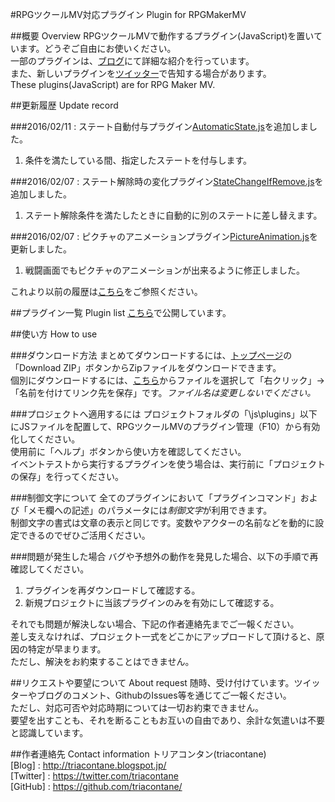 #RPGツクールMV対応プラグイン Plugin for RPGMakerMV

##概要 Overview
RPGツクールMVで動作するプラグイン(JavaScript)を置いています。どうぞご自由にお使いください。  
一部のプラグインは、[ブログ](http://triacontane.blogspot.jp/)にて詳細な紹介を行っています。  
また、新しいプラグインを[ツイッター](https://twitter.com/triacontane)で告知する場合があります。  
These plugins(JavaScript) are for RPG Maker MV.  

##更新履歴 Update record

###2016/02/11 : ステート自動付与プラグイン[AutomaticState.js](https://raw.githubusercontent.com/triacontane/RPGMakerMV/master/AutomaticState.js)を追加しました。  
1. 条件を満たしている間、指定したステートを付与します。  

###2016/02/07 : ステート解除時の変化プラグイン[StateChangeIfRemove.js](https://raw.githubusercontent.com/triacontane/RPGMakerMV/master/StateChangeIfRemove.js)を追加しました。  
1. ステート解除条件を満たしたときに自動的に別のステートに差し替えます。  

###2016/02/07 : ピクチャのアニメーションプラグイン[PictureAnimation.js](https://raw.githubusercontent.com/triacontane/RPGMakerMV/master/PictureAnimation.js)を更新しました。  
1. 戦闘画面でもピクチャのアニメーションが出来るように修正しました。  

これより以前の履歴は[こちら](./UpdateRecord.md)をご参照ください。  

##プラグイン一覧 Plugin list
[こちら](./PluginList.md)で公開しています。  

##使い方 How to use

###ダウンロード方法
まとめてダウンロードするには、[トップページ](https://github.com/triacontane/RPGMakerMV)の「Download ZIP」ボタンからZipファイルをダウンロードできます。  
個別にダウンロードするには、[こちら](./PluginList.md)からファイルを選択して「右クリック」→「名前を付けてリンク先を保存」です。*ファイル名は変更しないでください。*  

###プロジェクトへ適用するには
プロジェクトフォルダの「\js\plugins」以下にJSファイルを配置して、RPGツクールMVのプラグイン管理（F10）から有効化してください。  
使用前に「ヘルプ」ボタンから使い方を確認してください。  
イベントテストから実行するプラグインを使う場合は、実行前に「プロジェクトの保存」を行ってください。  

###制御文字について
全てのプラグインにおいて「プラグインコマンド」および「メモ欄への記述」のパラメータには*制御文字*が利用できます。  
制御文字の書式は文章の表示と同じです。変数やアクターの名前などを動的に設定できるのでぜひご活用ください。  

###問題が発生した場合
バグや予想外の動作を発見した場合、以下の手順で再確認してください。  

1. プラグインを再ダウンロードして確認する。  
2. 新規プロジェクトに当該プラグインのみを有効にして確認する。  

それでも問題が解決しない場合、下記の作者連絡先までご一報ください。  
差し支えなければ、プロジェクト一式をどこかにアップロードして頂けると、原因の特定が早まります。  
ただし、解決をお約束することはできません。  

##リクエストや要望について About request
随時、受け付けています。ツイッターやブログのコメント、GithubのIssues等を通じてご一報ください。  
ただし、対応可否や対応時期については一切お約束できません。  
要望を出すことも、それを断ることもお互いの自由であり、余計な気遣いは不要と認識しています。  

##作者連絡先 Contact information
トリアコンタン(triacontane)  
[Blog]    : <http://triacontane.blogspot.jp/>  
[Twitter] : <https://twitter.com/triacontane>  
[GitHub]  : <https://github.com/triacontane/>  


